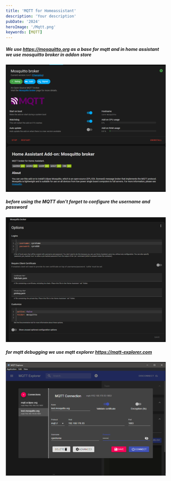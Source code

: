 ```yaml
---
title: 'MQTT for Homeassistant'
description: 'Your description'
pubDate: '2024'
heroImage: '/Mqtt.png'
keywords: [MQTT]
---
```


##### We use https://mosquitto.org as a base for mqtt and in home assistant we use mosquitto broker in addon store
![m1](1.png)
##### before using the MQTT don't forget to configure the username and password
![alt text](image-1.png)

##### for mqtt debugging we use mqtt explorer https://mqtt-explorer.com
![alt text](image.png)